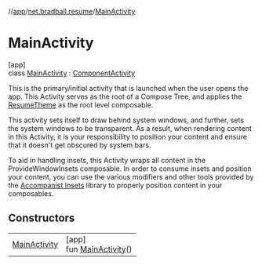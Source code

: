 //[app](../../../index.md)/[net.bradball.resume](../index.md)/[MainActivity](index.md)

# MainActivity

[app]\
class [MainActivity](index.md) : [ComponentActivity](https://developer.android.com/reference/kotlin/androidx/activity/ComponentActivity.html)

This is the primary/initial activity that is launched when the user opens the app. This Activity serves as the root of a Compose Tree, and applies the [ResumeTheme](../../net.bradball.resume.ui.theme/-resume-theme.md) as the root level composable.

This activity sets itself to draw behind system windows, and further, sets the system windows to be transparent. As a result, when rendering content in this Activity, it is your responsibility to position your content and ensure that it doesn't get obscured by system bars.

To aid in handling insets, this Activity wraps all content in the ProvideWindowInsets composable. In order to consume insets and position your content, you can use the various modifiers and other tools provided by the [Accompanist Insets](https://google.github.io/accompanist/insets/) library to properly position content in your composables.

## Constructors

| | |
|---|---|
| [MainActivity](-main-activity.md) | [app]<br>fun [MainActivity](-main-activity.md)() |
